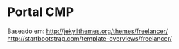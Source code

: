 Portal CMP
=========================

Baseado em:
http://jekyllthemes.org/themes/freelancer/
http://startbootstrap.com/template-overviews/freelancer/
